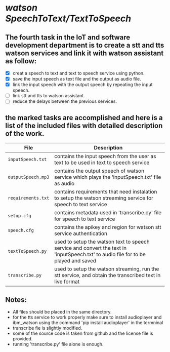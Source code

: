# *watson SpeechToText/TextToSpeech*
## The fourth task in the IoT and software development department is to create a stt and tts watson services and link it with watson assistant as follow:
- [X] creat a speech to text and text to speech service using python.
- [x] save the input speech as text file and the output as audio file.
- [x] link the input speech with the output speech by repeating the input speech.
- [ ] link stt and tts to watson assistant.
- [ ] reduce the delays between the previous services.

## the marked tasks are accomplished and here is a list of the included files with detailed description of the work. 
|File|Description|
|----|-----------|
|`inputSpeech.txt`|contains the input speech from the user as text to be used in text to speech service|
|`outputSpeech.mp3`|contains the output speech of watson service which plays the 'inputSpeech.txt' file as audio|
|`requirements.txt`|contains requirements that need instalation to setup the watson streaming service for speech to text service|
|`setup.cfg`|contains metadata used in 'transcribe.py' file for speech to text service|
|`speech.cfg`|contains the apikey and region for watson stt service authentication|
|`textToSpeech.py`|used to setup the watson text to speech service and convert the text in 'inputSpeech.txt' to audio file for to be played and saved|
|`transcribe.py`|used to setup the watson streaming, run the stt service, and obtain the transcribed text in live format|
##   
## Notes:
- All files should be placed in the same directory.
- for the tts service to work properly make sure to install audioplayer and ibm_watson using the command 'pip install audioplayer' in the termninal
- transcribe fie is slightly modified.
- some of the source code is taken from github and the license file is provided.
- running 'transcribe.py' file alone is enough. 
